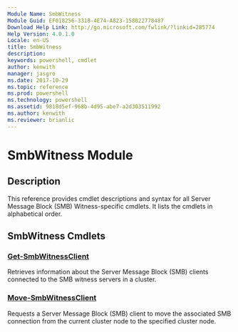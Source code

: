 ```yaml
---
Module Name: SmbWitness
Module Guid: EF018256-3318-4E74-A823-158022778487
Download Help Link: http://go.microsoft.com/fwlink/?linkid=285774
Help Version: 4.0.1.0
Locale: en-US
title: SmbWitness
description: 
keywords: powershell, cmdlet
author: kenwith
manager: jasgro
ms.date: 2017-10-29
ms.topic: reference
ms.prod: powershell
ms.technology: powershell
ms.assetid: 9818d5ef-968b-4d95-abe7-a2d303511992
ms.author: kenwith
ms.reviewer: brianlic
---
```


# SmbWitness Module
## Description
This reference provides cmdlet descriptions and syntax for all Server Message Block (SMB) Witness-specific cmdlets. It lists the cmdlets in alphabetical order.

## SmbWitness Cmdlets
### [Get-SmbWitnessClient](./Get-SmbWitnessClient.md)
Retrieves information about the Server Message Block (SMB) clients connected to the SMB witness servers in a cluster.

### [Move-SmbWitnessClient](./Move-SmbWitnessClient.md)
Requests a Server Message Block (SMB) client to move the associated SMB connection from the current cluster node to the specified cluster node.

